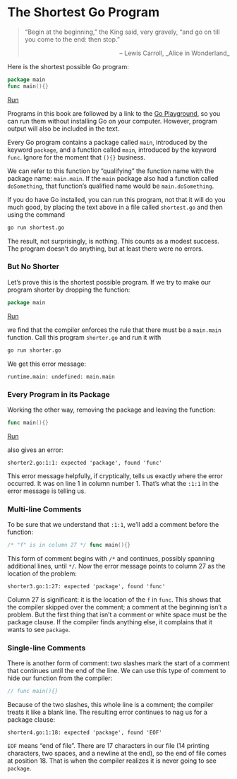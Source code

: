 # The Shortest Go Program

> “Begin at the beginning,” the King said, very gravely, “and go on till you
> come to the end: then stop.”
>
><p style="text-align:right">– Lewis Carroll, _Alice in Wonderland_</p>

Here is the shortest possible Go program:

```go
package main
func main(){}
```
[Run](http://play.golang.org/p/xb5ovJaPFq)

Programs in this book are followed by a link to the [Go
Playground](http://play.golang.org), so you can run them without installing Go
on your computer. However, program output will also be included in the text.

Every Go program contains a package called `main`, introduced by the keyword
`package`, and a function called `main`, introduced by the keyword `func`.
Ignore for the moment that `(){}` business.

We can refer to this function by “qualifying” the function name with the
package name: `main.main`. If the `main` package also had a function called
`doSomething`, that function’s qualified name would be `main.doSomething`.
 
If you do have Go installed, you can run this program, not that it will do you
much good, by placing the text above in a file called `shortest.go` and then
using the command

```bash
go run shortest.go
```

The result, not surprisingly, is nothing. This counts as a modest success.  The
program doesn’t do anything, but at least there were no errors.

### But No Shorter

Let’s prove this is the shortest possible program. If we try to make our
program shorter by dropping the function:

```go
package main
```
[Run](http://play.golang.org/p/q0_itBEfzN)

we find that the compiler enforces the rule that there must be a `main.main`
function. Call this program `shorter.go` and run it with

```bash
go run shorter.go
```

We get this error message:

```text
runtime.main: undefined: main.main
```

### Every Program in its Package

Working the other way, removing the package and leaving the function:

```go
func main(){}
```
[Run](http://play.golang.org/p/k_Lqx9ORfK)

also gives an error:

```text
shorter2.go:1:1: expected 'package', found 'func'
```

This error message helpfully, if cryptically, tells us exactly where the 
error occurred. It was on line 1 in column number 1. That’s what the
`:1:1` in the error message is telling us.

### Multi-line Comments

To be sure that we understand that `:1:1`, we’ll add a comment before the
function:

```go
/* "f" is in column 27 */ func main(){}
```

This form of comment begins with `/*` and continues, possibly spanning
additional lines, until `*/`. Now the error message points to column 27 as
the location of the problem:

```text
shorter3.go:1:27: expected 'package', found 'func'
```

Column 27 is significant: it is the location of the `f` in `func`. This 
shows that the compiler skipped over the comment; a comment at the beginning 
isn’t a problem. But the first thing that isn’t a comment or white space must 
be the package clause. If the compiler finds anything else, it complains 
that it wants to see `package`.

### Single-line Comments

There is another form of comment: two slashes mark the start of a comment
that continues until the end of the line. We can use this type of comment to
hide our function from the compiler:

```go
// func main(){}
```

Because of the two slashes, this whole line is a comment; the compiler treats 
it like a blank line. The resulting error continues to nag us for a package 
clause:

```text
shorter4.go:1:18: expected 'package', found 'EOF'
```

`EOF` means “end of file”. There are 17 characters in our file (14 printing
characters, two spaces, and a newline at the end), so the end of file comes
at position 18. That is when the compiler realizes it is never going to see 
`package`.
